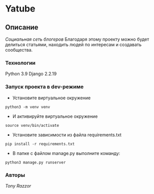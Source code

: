 # Yatube
## Описание
_Социальная сеть блогеров_
Благодаря этому проекту можно будет делиться статьями, находить людей по интересам и создавать сообщества.
### Технологии
Python 3.9
Django 2.2.19
### Запуск проекта в dev-режиме
- Установите виртуальное окружение
```
python3 -m venv venv
```
- И активируйте виртуальное окружение
```
source venv/bin/activate
```
- Установите зависимости из файла requirements.txt
```
pip install -r requirements.txt
``` 
- В папке с файлом manage.py выполните команду:
```
python3 manage.py runserver
```
### Авторы
*Tony Razzor*